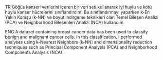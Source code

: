 TR
Göğüs kanseri verilerini içeren bir veri seti kullanarak iyi huylu ve kötü huylu kanser hücrelerini sınıflandırdım. 
Bu sınıflandırmayı yaparken k-En Yakın Komşu (k-NN) ve boyut indirgeme teknikleri olan Temel Bileşen Analizi (PCA) ve Neighborhood Bileşenleri Analizi (NCA) kullandım.



ENG
A dataset containing breast cancer data has been used to classify benign and malignant cancer cells.
In this classification, I performed analyses using k-Nearest Neighbors (k-NN) and dimensionality reduction techniques such as Principal Component Analysis (PCA) and Neighborhood Components Analysis (NCA).
